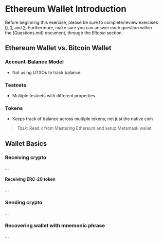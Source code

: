 # Ethereum Wallet Introduction

Before beginning this exercise, please be sure to complete/review exercises [0](exercise00.md), [1](exercise01.md), and [2](exercise02.md). Furthermore, make sure you can answer each question within the [Questions.md] document, through the *Bitcoin* section.

## Ethereum Wallet vs. Bitcoin Wallet

### Account-Balance Model

- Not using UTXOs to track balance

### Testnets

- Multiple testnets with different properties

### Tokens

- Keeps track of balance across multiple tokens; not just the native coin


> *Task:* Read x from Mastering Ethereum and setup Metamask wallet 

## Wallet Basics

### Receiving crypto

...

#### Receiving ERC-20 token

...

### Sending crypto

...

### Recovering wallet with mnemonic phrase

...